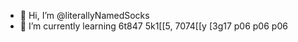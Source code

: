 - 👋 Hi, I’m @literallyNamedSocks
- 🌱 I’m currently learning 6t847 5k1[[5, 7074[[y [3g17 p06 p06 p06

<!---
literallyNamedSocks/literallyNamedSocks is a ✨ special ✨ repository because its `README.md` (this file) appears on your GitHub profile.
You can click the Preview link to take a look at your changes.
--->
